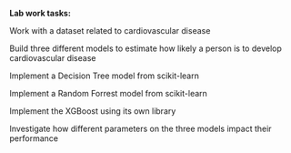 
**Lab work tasks:**

Work with a dataset related to cardiovascular disease

Build three different models to estimate how likely a person is to develop cardiovascular disease

Implement a Decision Tree model from scikit-learn

Implement a Random Forrest model from scikit-learn

Implement the XGBoost using its own library

Investigate how different parameters on the three models impact their performance
